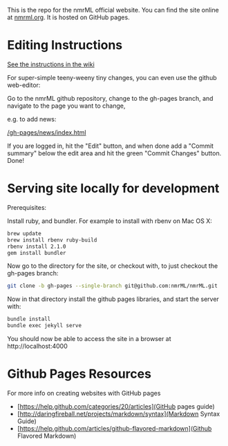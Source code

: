 This is the repo for the nmrML official website. You can find the site online at [nmrml.org](http://nmrml.org). It is hosted on GitHub pages.

# Editing Instructions

[See the instructions in the wiki](https://github.com/nmrML/nmrML/wiki/nmrML.org-website-editing)

For super-simple teeny-weeny tiny changes,
you can even use the github web-editor:

Go to the nmrML github repository, change to the gh-pages branch,
and navigate to the page you want to change,

e.g. to add news:

[/gh-pages/news/index.html](https://github.com/nmrML/nmrML/blob/gh-pages/news/index.html)

If you are logged in, hit the "Edit" button,
and when done add a "Commit summary" below the edit area
and hit the green "Commit Changes" button. Done!

# Serving site locally for development

Prerequisites:

Install ruby, and bundler. For example to install with rbenv on Mac OS X:
```bash
brew update
brew install rbenv ruby-build
rbenv install 2.1.0
gem install bundler
```

Now go to the directory for the site, or checkout with, to just checkout
the gh-pages branch:
```bash
git clone -b gh-pages --single-branch git@github.com:nmrML/nmrML.git
```

Now in that directory install the github pages libraries, and start the
server with:
```bash
bundle install
bundle exec jekyll serve 
```

You should now be able to access the site in a browser at
http://localhost:4000 


# Github Pages Resources

For more info on creating websites with GitHub pages

- [https://help.github.com/categories/20/articles](GitHub pages guide)
- [http://daringfireball.net/projects/markdown/syntax](Markdown Syntax Guide)
- [https://help.github.com/articles/github-flavored-markdown](Github Flavored Markdown)

